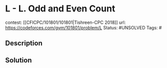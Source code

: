 # L - L. Odd and Even Count

contest: [[CFICPC/101801/101801|Tishreen-CPC 2018]]
url: https://codeforces.com/gym/101801/problem/L
Status: #UNSOLVED
Tags: #

## Description

## Solution

